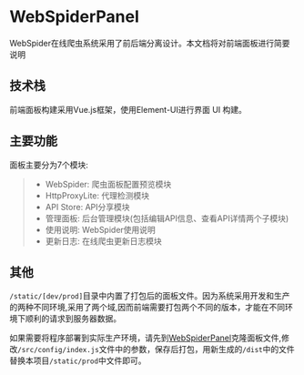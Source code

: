 # WebSpiderPanel

WebSpider在线爬虫系统采用了前后端分离设计。本文档将对前端面板进行简要说明

## 技术栈
前端面板构建采用Vue.js框架，使用Element-UI进行界面 UI 构建。

## 主要功能
面板主要分为7个模块:
>* WebSpider: 爬虫面板配置预览模块
>* HttpProxyLite: 代理检测模块
>* API Store: API分享模块
>* 管理面板: 后台管理模块(包括编辑API信息、查看API详情两个子模块)
>* 使用说明: WebSpider使用说明
>* 更新日志: 在线爬虫更新日志模块

## 其他
`/static/[dev/prod]`目录中内置了打包后的面板文件。因为系统采用开发和生产的两种不同环境,采用了两个域,因而前端需要打包两个不同的版本，才能在不同环境下顺利的请求到服务器数据。

如果需要将程序部署到实际生产环境，请先到[WebSpiderPanel](https://github.com/LuckyHH/WebSpliderPanel)克隆面板文件,修改`/src/config/index.js`文件中的参数，保存后打包，用新生成的`/dist`中的文件替换本项目`/static/prod`中文件即可。
